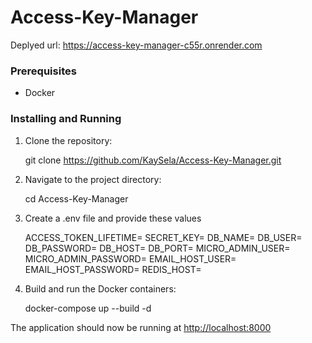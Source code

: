 # Access-Key-Manager

Deplyed url: https://access-key-manager-c55r.onrender.com

### Prerequisites

- Docker

### Installing and Running


1. Clone the repository:

    git clone https://github.com/KaySela/Access-Key-Manager.git
    

2. Navigate to the project directory:

    cd Access-Key-Manager
    

3. Create a .env file and provide these values

    ACCESS_TOKEN_LIFETIME=
    SECRET_KEY=
    DB_NAME=
    DB_USER=
    DB_PASSWORD=
    DB_HOST=
    DB_PORT=
    MICRO_ADMIN_USER=
    MICRO_ADMIN_PASSWORD=
    EMAIL_HOST_USER=
    EMAIL_HOST_PASSWORD=
    REDIS_HOST=

3. Build and run the Docker containers:
    
    docker-compose up --build -d


The application should now be running at [http://localhost:8000](http://localhost:8000)

